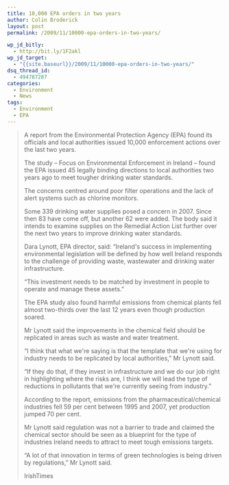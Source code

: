 ```yaml
---
title: 10,000 EPA orders in two years
author: Colin Broderick
layout: post
permalink: /2009/11/10000-epa-orders-in-two-years/

wp_jd_bitly:
  - http://bit.ly/1F2akl
wp_jd_target:
  - "{{site.baseurl}}/2009/11/10000-epa-orders-in-two-years/"
dsq_thread_id:
  - 494787287
categories:
  - Environment
  - News
tags:
  - Environment
  - EPA
---
```

> A report from the Environmental Protection Agency (EPA) found its officials and local authorities issued 10,000 enforcement actions over the last two years.
> 
> The study &#8211; Focus on Environmental Enforcement in Ireland &#8211; found the EPA issued 45 legally binding directions to local authorities two years ago to meet tougher drinking water standards.
> 
> The concerns centred around poor filter operations and the lack of alert systems such as chlorine monitors.
> 
> Some 339 drinking water supplies posed a concern in 2007. Since then 83 have come off, but another 62 were added. The body said it intends to examine supplies on the Remedial Action List further over the next two years to improve drinking water standards.  
> <!--more-->
> 
>   
> Dara Lynott, EPA director, said: “Ireland's success in implementing environmental legislation will be defined by how well Ireland responds to the challenge of providing waste, wastewater and drinking water infrastructure.
> 
> “This investment needs to be matched by investment in people to operate and manage these assets.”
> 
> The EPA study also found harmful emissions from chemical plants fell almost two-thirds over the last 12 years even though production soared.
> 
> Mr Lynott said the improvements in the chemical field should be replicated in areas such as waste and water treatment.
> 
> “I think that what we're saying is that the template that we're using for industry needs to be replicated by local authorities,” Mr Lynott said.
> 
> “If they do that, if they invest in infrastructure and we do our job right in highlighting where the risks are, I think we will lead the type of reductions in pollutants that we're currently seeing from industry.”
> 
> According to the report, emissions from the pharmaceutical/chemical industries fell 59 per cent between 1995 and 2007, yet production jumped 70 per cent.
> 
> Mr Lynott said regulation was not a barrier to trade and claimed the chemical sector should be seen as a blueprint for the type of industries Ireland needs to attract to meet tough emissions targets.
> 
> “A lot of that innovation in terms of green technologies is being driven by regulations,” Mr Lynott said.
> 
> IrishTimes

